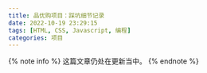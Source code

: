 ```yaml
---
title: 品优购项目：踩坑细节记录
date: 2022-10-19 23:29:15
tags: [HTML, CSS, Javascript, 编程]
categories: 项目
---
```

{% note info %}
这篇文章仍处在更新当中。
{% endnote %}
